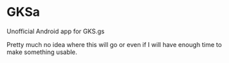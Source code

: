 GKSa
====

Unofficial Android app for GKS.gs

Pretty much no idea where this will go or even if I will have enough time to make something usable.